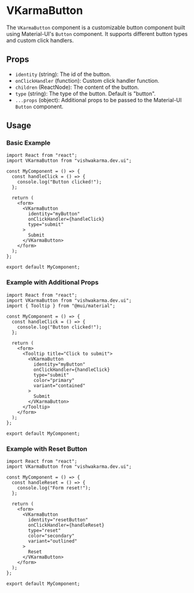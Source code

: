 # VKarmaButton

The `VKarmaButton` component is a customizable button component built using Material-UI's `Button` component. It supports different button types and custom click handlers.

## Props

- `identity` (string): The id of the button.
- `onClickHandler` (function): Custom click handler function.
- `children` (ReactNode): The content of the button.
- `type` (string): The type of the button. Default is "button".
- `...props` (object): Additional props to be passed to the Material-UI `Button` component.

## Usage

### Basic Example

```tsx
import React from "react";
import VKarmaButton from "vishwakarma.dev.ui";

const MyComponent = () => {
  const handleClick = () => {
    console.log("Button clicked!");
  };

  return (
    <form>
      <VKarmaButton
        identity="myButton"
        onClickHandler={handleClick}
        type="submit"
      >
        Submit
      </VKarmaButton>
    </form>
  );
};

export default MyComponent;
```

### Example with Additional Props

```tsx
import React from "react";
import VKarmaButton from "vishwakarma.dev.ui";
import { Tooltip } from "@mui/material";

const MyComponent = () => {
  const handleClick = () => {
    console.log("Button clicked!");
  };

  return (
    <form>
      <Tooltip title="Click to submit">
        <VKarmaButton
          identity="myButton"
          onClickHandler={handleClick}
          type="submit"
          color="primary"
          variant="contained"
        >
          Submit
        </VKarmaButton>
      </Tooltip>
    </form>
  );
};

export default MyComponent;
```

### Example with Reset Button

```tsx
import React from "react";
import VKarmaButton from "vishwakarma.dev.ui";

const MyComponent = () => {
  const handleReset = () => {
    console.log("Form reset!");
  };

  return (
    <form>
      <VKarmaButton
        identity="resetButton"
        onClickHandler={handleReset}
        type="reset"
        color="secondary"
        variant="outlined"
      >
        Reset
      </VKarmaButton>
    </form>
  );
};

export default MyComponent;
```
